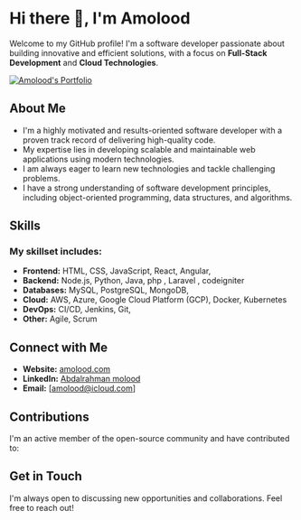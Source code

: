 # Hi there 👋, I'm Amolood

Welcome to my GitHub profile! I'm a software developer passionate about building innovative and efficient solutions, with a focus on **Full-Stack Development** and **Cloud Technologies**.

[![Amolood's Portfolio](https://img.shields.io/badge/My%20Portfolio-amolood.com-blue)](https://amolood.com)

## About Me

*   I'm a highly motivated and results-oriented software developer with a proven track record of delivering high-quality code.
*   My expertise lies in developing scalable and maintainable web applications using modern technologies.
*   I am always eager to learn new technologies and tackle challenging problems.
*   I have a strong understanding of software development principles, including object-oriented programming, data structures, and algorithms.

## Skills

### My skillset includes:

*   **Frontend:** HTML, CSS, JavaScript, React, Angular, 
*   **Backend:** Node.js, Python, Java, php , Laravel , codeigniter
*   **Databases:** MySQL, PostgreSQL, MongoDB,
*   **Cloud:** AWS, Azure, Google Cloud Platform (GCP), Docker, Kubernetes 
*   **DevOps:** CI/CD, Jenkins, Git,
*   **Other:** Agile, Scrum



## Connect with Me

*   **Website:** [amolood.com](https://amolood.com)
*   **LinkedIn:** [Abdalrahman molood](https://www.linkedin.com/in/amolood/)
*   **Email:** [amolood@icloud.com]

## Contributions

I'm an active member of the open-source community and have contributed to:

## Get in Touch

I'm always open to discussing new opportunities and collaborations. Feel free to reach out!
